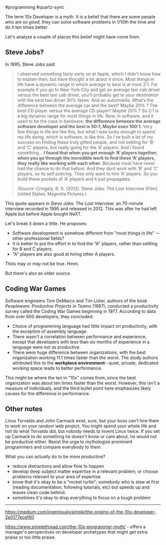 #programming #quartz-sync 

The term 10x Developer is a myth. It is a belief that there are some people who are *so good*, they can solve software problems in 1/10th the time and do it ten times better.

Let's analyze a couple of places this belief might have come from.
## Steve Jobs?

In 1995, Steve Jobs said:

> I observed something fairly early on at Apple, which I didn’t know how to explain then, but have thought a lot about it since. Most things in life have a dynamic range in which average to best is at most 2:1. For example if you go to New York City and get an average taxi cab driver versus the best taxi cab driver, you’ll probably get to your destination with the best taxi driver 30% faster. And an automobile; What’s the difference between the average car and the best? Maybe 20% ?  The best CD player versus the average CD player? Maybe 20% ? So 2:1 is a big dynamic range for most things in life. Now, in software, and it used to be the case in hardware, **the difference between the average software developer and the best is 50:1; Maybe even 100:1.** Very few things in life are like this, but what I was lucky enough to spend my life doing, which is software, is like this. So I’ve built a lot of my success on finding these truly gifted people, and not settling for ‘B’ and ‘C’ players, but really going for the ‘A’ players. And I found something… **I found that when you get enough ‘A’ players together; when you go through the incredible work to find these ‘A’ players, they really like working with each other.** Because most have never had the chance to do that before. And they dont work with ‘B’ and ‘C’ players, so its self policing. They only want to hire ‘A’ players. So you build these pockets of ‘A’ players and it just propagates.
> 
> (Source: Cringely, R. X. (2012). Steve Jobs: The Lost Interview \[Film\]. United States; Magnolia Pictures.)

This quote appears in *Steve Jobs: The Lost Interview*; an 70-minute interview recorded in 1995 and released in 2012. This was after he had left Apple but before Apple bought NeXT.

Let's break it down a little. He proposes:
- Software development is somehow different from "most things in life" -- other professional fields?
- It is better to put the effort in to find the "A" players, rather than settling for B and C players.
- "A" players are also good at hiring other A players.

Thiiis may or may not be true. Hmm.

But there's also an older source.

## Coding War Games 

Software engineers Tom DeMarco and Tim Lister, authors of the book *Peopleware: Productive Projects in Teams* (1987),  conducted a productivity survey called the Coding War Games beginning in 1977. According to data from over 600 developers, they concluded:

- Choice of programming language had little impact on productivity, with the exception of assembly language.
- There wasn't a correlation between performance and experience, except that developers with less than six months of experience in a language were not as productive.
- There were huge difference between organizations, with the best organization working 11.1 times faster than the worst. The study authors attributed this to the **workplace environment**--quiet, private, dedicated working space leads to better performance.

This might be where the ten in "10x" comes from, since the best organization was about ten times faster than the worst. However, this isn't a measure of individuals, and the third bullet point here emphasizes likely causes for the difference in performance.

## Other notes

Linus Torvalds and John Carmack exist, sure, but your boss can't hire them to work on your random web project. You might spend your whole life and not do what Torvalds did, but nobody needs to invent Linux twice. If you set up Carmack to do something he doesn't know or care about, he would not be productive either. Resist the urge to mythologize prominent programmers and compare everybody to them.  

What you can actually do to be more productive?
- reduce distractions and allow flow to happen
- develop deep subject matter expertise in a relevant problem; or choose problems relevant to your area of expertise.
- know that it's okay to be a "rocket turtle"; somebody who is slow at first (reading documentation, following tutorials, etc) but speeds up and leaves clean code behind.
- sometimes it's okay to drop everything to focus on a tough problem

----

https://medium.com/ingeniouslysimple/the-origins-of-the-10x-developer-2e0177ecef60

https://www.simplethread.com/the-10x-programmer-myth/ - offers a manager's perspectives on developer archetypes that might get extra praise or too little praise.